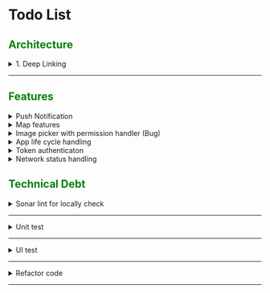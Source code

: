 # Todo List

## <span style="color:green">Architecture</span>

<details>

<summary>1. Deep Linking</summary>
Description: Deep Linking

- [x] Navigation among screens based on its route

</details>

---

## <span style="color:green">Features</span>

<details>

<summary>Push Notification</summary>
Description: Allow system to send push notification to user device while the app is in foreground or background or even not running. When user clicks on the notification, the app will opened the specific screen.

- [x] Integrate with [OneSignal](https://onesignal.com) service
- [x] Support Deep linking navigation in the app
- [x] Handle OneSignal events while app is in foreground, background, not running

</details>

<details>
<summary>Map features</summary>
Description: Integrate Map feature to the app

- [x] Integrate with [Google Map]() SDK (Canh)
- [x] Show static map with position maker, change position marker with given longitude, latitude (Canh)
- [x] Integrate with service that allows transferring from specific address to longitude, latitude (Canh)
- [x] Display multiple custom maker (agent avatar) on map based on search results
- [x] Zoom, pan map and display dynamic agent list
</details>

<details>
<summary>Image picker with permission handler (Bug)</summary>
Description: Currently, on Android, after user accept Camera permission, app still ask user to open settings. Library Photo is ok. iOS is Ok for both Camera and Library Photo.

</details>

<details>
<summary>App life cycle handling</summary>
Description: Handle app life cycle with standard behavior:

- [x] Background
- [x] Foreground
- [x] Killed

</details>

<details>
<summary>Token authenticaton</summary>
Description: Using token, refresh token, handling token expired case

- [x] Pass token to backend
- [x] Auto refresh token when token expired or auto sign out

</details>

<details>
<summary>Network status handling</summary>
Description: Display information for network status

- [x] On line
- [x] Off line
- [ ] Slow connection

## </details>

## <span style="color:green">Technical Debt</span>

<details>

<summary>Sonar lint for locally check</summary>
Description: Config so that dev can check Sonar from local with all benefits of cloud Sonar

- [x] Config cloud and try to check coding rules on cloud first
- [x] Config to allow check coding rules follow cloud sonar from local machine

</details>

---

<details>

<summary>Unit test</summary>
Description: Unit test for some important parts

- [x] Unit test validation logic
- [ ] Unit test for complex logic handling
- [ ] Unit test for important logic

</details>

---

<details>

<summary>UI test</summary>
Description: UI automation test

- [ ] UI test for important flow

</details>

---

<details>

<summary>Refactor code</summary>
Description: Standardize code base for more consistent and clean

- [ ] Theme: font, size, color
- [ ] Style in separate file

</details>

---
